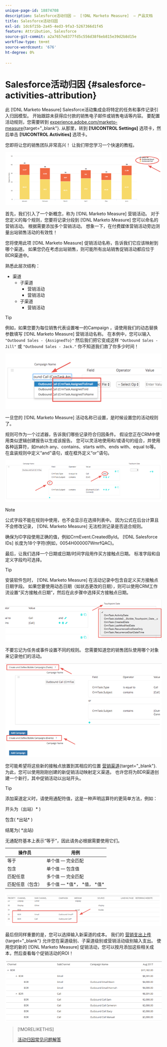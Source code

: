 ```yaml
---
unique-page-id: 18874708
description: Salesforce活动归因 —  [!DNL Marketo Measure]  — 产品文档
title: Salesforce活动归因
exl-id: 1dc6f15b-2a45-4ed3-9fa3-5267366d1f45
feature: Attribution, Salesforce
source-git-commit: a2a7657e8377fd5c556d38f6eb815e39d2b8d15e
workflow-type: tm+mt
source-wordcount: '676'
ht-degree: 0%

---
```


# Salesforce活动归因 {#salesforce-activities-attribution}

此 [!DNL Marketo Measure] Salesforce活动集成会将特定的任务和事件记录引入归因模型。 开始跟踪未获得应付款的销售电子邮件或销售电话等内容。 要配置活动规则，您需要转到 [experience.adobe.com/marketo-measure](https://experience.adobe.com/marketo-measure){target="_blank"}. 从那里，转到 **[!UICONTROL Settings]** 选项卡，然后单击 **[!UICONTROL Activities]** 选项卡。

您即将让您的销售团队非常高兴！ 让我们带您学习一个快速的教程。

![](assets/1.png)

首先，我们引入了一个新概念，称为 [!DNL Marketo Measure] 营销活动。 对于您定义的每个规则，您要将记录分段到 [!DNL Marketo Measure] 您可以命名的营销活动。 根据需要添加多个营销活动。 想象一下，在付费媒体营销活动旁边测量出站销售活动的有效性！

您将使用此项 [!DNL Marketo Measure] 促销活动名称，告诉我们它应该映射到哪个渠道。 如果您仍在考虑出站销售，则可能所有出站销售促销活动都应位于BDR渠道中。

熟悉此层次结构：

* 渠道
   * 子渠道
      * 营销活动
      * 营销活动
   * 子渠道
      * 营销活动

>[!TIP]
>
>例如，如果您要为每位销售代表设置唯一的Campaign ，请使用我们的动态替换参数填写 [!DNL Marketo Measure] 营销活动名称。 在本例中，您可以输入 `"Outbound Sales - {AssignedTo}"` 然后我们把它变成这样 `"Outbound Sales - Jill"` 或 `"Outbound Sales - Jack."` 你不知道我们救了你多少时间！

![](assets/2.png)

一旦您的 [!DNL Marketo Measure] 活动名称已设置，是时候设置您的活动规则了。

规则可作为一个过滤器，告诉我们哪些记录符合归因条件。 假设您正在CRM中使用类似逻辑创建报告以生成该报告。 您可以灵活地使用和/或语句的组合，并使用各种运算符，如match any、contains、starts with、ends with、equal to等。 在盒装规则中定义“and”语句，或在框外定义“or”语句。

![](assets/3.png)

>[!NOTE]
>
>公式字段不能在规则中使用，也不会显示在选择列表中。 因为公式在后台计算且不会修改记录， [!DNL Marketo Measure] 无法检测记录是否适合规则。
>
>确保为ID字段使用正确的值，例如CrmEvent.CreatedById。 [!DNL Salesforce IDs] 长度为18个字符(例如，0054H000007WmrfQAC)。

最后，让我们选择一个日期或日期/时间字段用作买方接触点日期。 标准字段和自定义字段均可选择。

>[!TIP]
>
>安装软件包时， [!DNL Marketo Measure] 在活动记录中包含自定义买方接触点日期字段。 如果您要使用动态日期（如状态更改的日期），则可以使用CRM工作流设置“买方接触点日期”，然后在此步骤中选择买方接触点日期。

![](assets/4.png)

不要忘记为任务或事件设置不同的规则。 您需要知道您的销售团队使用哪个对象来记录他们的活动。

![](assets/5.png)

您可能希望将这些新的接触点放置到其相应的位置 [营销渠道](https://experience.adobe.com/#/marketo-measure/MyAccount/Business?busView=false&amp;id=10#/!/MyAccount/Business/Account.Settings.SettingsHome？tab=Channels.Online%20Channels){target="_blank"}. 为此，您可以使用刚刚创建的新促销活动映射定义渠道。 也许您将为BDR渠道创建一个新行，其中促销活动以出站开头。

>[!TIP]
>
>添加渠道定义时，请使用通配符值，这是一种声明运算符的更简单方法，例如：
>
>开头为（出站）&#42; )
>
>包含( &#42;出站&#42; )
>
>结尾为( &#42;出站)
>
>无通配符基本上表示“等于”，因此请务必根据需要使用它们。

| **操作员** | **用例** |
|---|---|
| 等于 | 单个值 — 完全匹配 |
| 包含 | 单个值 — 包含值 |
| 匹配任意 | 多个值 — 完全匹配 |
| 匹配任意（包含） | 多个值 —  &#42;值&#42;， &#42;值， &#42;值&#42; |

![](assets/6.png)

最后但同样重要的是，您可以选择输入新渠道的成本。 我们的 [营销支出上传](https://experience.adobe.com/#/marketo-measure/MyAccount/Business?busView=false&amp;id=10#/!/MyAccount/Business/Account.Settings.SettingsHome？tab=Reporting.Marketing%20Spent){target="_blank"} 允许您在渠道级别、子渠道级别或营销活动级别输入支出。 使用您的新的 [!DNL Marketo Measure] 促销活动，您可以按月添加这些相关成本，然后查看每个促销活动的ROI！

![](assets/7.png)

>[!MORELIKETHIS]
>
>[活动归因常见问题解答](/help/advanced-marketo-measure-features/activities-attribution/activities-attribution-faq.md)
